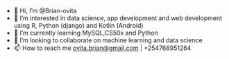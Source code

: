 - 👋 Hi, I’m @Brian-ovita
- 👀 I’m interested in data science, app development and web development using R, Python (django) and Kotlin (Android)
- 🌱 I’m currently learning MySQL,CS50x and Python 
- 💞️ I’m looking to collaborate on machine learning and data science 
- 📫 How to reach me ovita.brian@gmail.com | +254768951264

<!---
Brian-ovita/Brian-ovita is a ✨ special ✨ repository because its `README.md` (this file) appears on your GitHub profile.
You can click the Preview link to take a look at your changes.
--->
